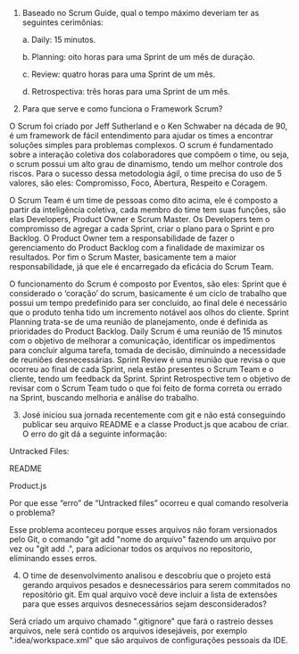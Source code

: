 1. Baseado no Scrum Guide, qual o tempo máximo deveriam ter as seguintes
   cerimônias:

    a. Daily: 15 minutos.

    b. Planning: oito horas para uma
    Sprint de um mês de duração.

    c. Review: quatro horas para uma Sprint de um mês.

    d. Retrospectiva: três horas para
    uma Sprint de um mês.


2. Para que serve e como funciona o Framework Scrum?

 <p>O Scrum foi criado por Jeff Sutherland e o Ken Schwaber na década de 90, é um framework de fácil entendimento para ajudar os times a encontrar soluções simples para problemas complexos. O scrum é fundamentado sobre a interação coletiva dos colaboradores que compõem o time, ou seja, o scrum possui um alto grau de dinamismo, tendo um melhor controle dos riscos. Para o sucesso dessa metodologia ágil, o time precisa do uso de 5 valores, são eles: Compromisso, Foco, Abertura, Respeito e Coragem.</p>
 <p>O Scrum Team é um time de pessoas como dito acima, ele é composto a partir da inteligência coletiva, cada membro do time tem suas funções, são elas Developers, Product Owner e Scrum Master. Os Developers tem o compromisso de agregar a cada Sprint, criar o plano para o Sprint e pro Backlog. O Product Owner tem a responsabilidade de fazer o gerenciamento do Product Backlog com a finalidade de maximizar os resultados. Por fim o Scrum Master, basicamente tem a maior responsabilidade, já que ele é encarregado da eficácia do Scrum Team.
 <p>O funcionamento do Scrum é composto por Eventos, são eles: Sprint que é considerado o ‘coração’ do scrum, basicamente é um ciclo de trabalho que possui um tempo predefinido para ser concluído, ao final dele é necessário que o produto tenha tido um incremento notável aos olhos do cliente. Sprint Planning trata-se de uma reunião de planejamento, onde é definida as prioridades do Product Backlog. Daily Scrum é uma reunião de 15 minutos com o objetivo de melhorar a comunicação, identificar os impedimentos para concluir alguma tarefa, tomada de decisão, diminuindo a necessidade de reuniões desnecessárias. Sprint Review é uma reunião que revisa o que ocorreu ao final de cada Sprint, nela estão presentes o Scrum Team e o cliente, tendo um feedback da Sprint. Sprint Retrospective tem o objetivo de revisar com o Scrum Team tudo o que foi feito de forma correta ou errado na Sprint, buscando melhoria e análise do trabalho.


3. José iniciou sua jornada recentemente com git e não está conseguindo
   publicar seu arquivo README e a classe Product.js que acabou de criar. O
   erro do git dá a seguinte informação:

Untracked Files:

README

Product.js

Por que esse “erro” de “Untracked files” ocorreu e qual comando resolveria
o problema?

Esse problema aconteceu porque esses arquivos não foram versionados pelo Git, o comando "git add "nome do arquivo" fazendo um arquivo por vez ou "git add .", para adicionar todos os arquivos no repositorio, eliminando esses erros.


4. O time de desenvolvimento analisou e descobriu que o projeto está gerando arquivos pesados e desnecessários para serem commitados no repositório git. Em qual arquivo você deve incluir a lista de extensões para que esses arquivos desnecessários sejam desconsiderados?

Será criado um arquivo chamado ".gitignore" que fará o rastreio desses arquivos, nele será contido os arquivos idesejáveis, por exemplo ".idea/workspace.xml" que são arquivos de configurações pessoais da IDE.
